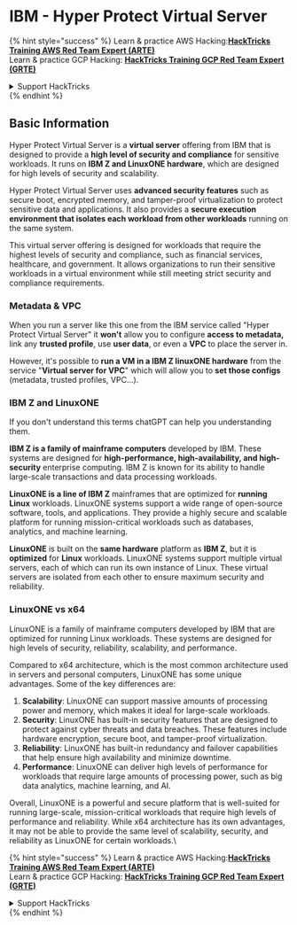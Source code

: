 # IBM - Hyper Protect Virtual Server

{% hint style="success" %}
Learn & practice AWS Hacking:<img src="../../.gitbook/assets/image (1) (1) (1) (1).png" alt="" data-size="line">[**HackTricks Training AWS Red Team Expert (ARTE)**](https://training.hacktricks.xyz/courses/arte)<img src="../../.gitbook/assets/image (1) (1) (1) (1).png" alt="" data-size="line">\
Learn & practice GCP Hacking: <img src="../../.gitbook/assets/image (2) (1).png" alt="" data-size="line">[**HackTricks Training GCP Red Team Expert (GRTE)**<img src="../../.gitbook/assets/image (2) (1).png" alt="" data-size="line">](https://training.hacktricks.xyz/courses/grte)

<details>

<summary>Support HackTricks</summary>

* Check the [**subscription plans**](https://github.com/sponsors/carlospolop)!
* **Join the** 💬 [**Discord group**](https://discord.gg/hRep4RUj7f) or the [**telegram group**](https://t.me/peass) or **follow** us on **Twitter** 🐦 [**@hacktricks\_live**](https://twitter.com/hacktricks_live)**.**
* **Share hacking tricks by submitting PRs to the** [**HackTricks**](https://github.com/carlospolop/hacktricks) and [**HackTricks Cloud**](https://github.com/carlospolop/hacktricks-cloud) github repos.

</details>
{% endhint %}

## Basic Information

Hyper Protect Virtual Server is a **virtual server** offering from IBM that is designed to provide a **high level of security and compliance** for sensitive workloads. It runs on **IBM Z and LinuxONE hardware**, which are designed for high levels of security and scalability.

Hyper Protect Virtual Server uses **advanced security features** such as secure boot, encrypted memory, and tamper-proof virtualization to protect sensitive data and applications. It also provides a **secure execution environment that isolates each workload from other workloads** running on the same system.

This virtual server offering is designed for workloads that require the highest levels of security and compliance, such as financial services, healthcare, and government. It allows organizations to run their sensitive workloads in a virtual environment while still meeting strict security and compliance requirements.

### Metadata & VPC

When you run a server like this one from the IBM service called "Hyper Protect Virtual Server" it **won't** allow you to configure **access to metadata,** link any **trusted profile**, use **user data**, or even a **VPC** to place the server in.

However, it's possible to **run a VM in a IBM Z linuxONE hardware** from the service "**Virtual server for VPC**" which will allow you to **set those configs** (metadata, trusted profiles, VPC...).

### IBM Z and LinuxONE

If you don't understand this terms chatGPT can help you understanding them.

**IBM Z is a family of mainframe computers** developed by IBM. These systems are designed for **high-performance, high-availability, and high-security** enterprise computing. IBM Z is known for its ability to handle large-scale transactions and data processing workloads.

**LinuxONE is a line of IBM Z** mainframes that are optimized for **running Linux** workloads. LinuxONE systems support a wide range of open-source software, tools, and applications. They provide a highly secure and scalable platform for running mission-critical workloads such as databases, analytics, and machine learning.

**LinuxONE** is built on the **same hardware** platform as **IBM Z**, but it is **optimized** for **Linux** workloads. LinuxONE systems support multiple virtual servers, each of which can run its own instance of Linux. These virtual servers are isolated from each other to ensure maximum security and reliability.

### LinuxONE vs x64

LinuxONE is a family of mainframe computers developed by IBM that are optimized for running Linux workloads. These systems are designed for high levels of security, reliability, scalability, and performance.

Compared to x64 architecture, which is the most common architecture used in servers and personal computers, LinuxONE has some unique advantages. Some of the key differences are:

1. **Scalability**: LinuxONE can support massive amounts of processing power and memory, which makes it ideal for large-scale workloads.
2. **Security**: LinuxONE has built-in security features that are designed to protect against cyber threats and data breaches. These features include hardware encryption, secure boot, and tamper-proof virtualization.
3. **Reliability**: LinuxONE has built-in redundancy and failover capabilities that help ensure high availability and minimize downtime.
4. **Performance**: LinuxONE can deliver high levels of performance for workloads that require large amounts of processing power, such as big data analytics, machine learning, and AI.

Overall, LinuxONE is a powerful and secure platform that is well-suited for running large-scale, mission-critical workloads that require high levels of performance and reliability. While x64 architecture has its own advantages, it may not be able to provide the same level of scalability, security, and reliability as LinuxONE for certain workloads.\\

{% hint style="success" %}
Learn & practice AWS Hacking:<img src="../../.gitbook/assets/image (1) (1) (1) (1).png" alt="" data-size="line">[**HackTricks Training AWS Red Team Expert (ARTE)**](https://training.hacktricks.xyz/courses/arte)<img src="../../.gitbook/assets/image (1) (1) (1) (1).png" alt="" data-size="line">\
Learn & practice GCP Hacking: <img src="../../.gitbook/assets/image (2) (1).png" alt="" data-size="line">[**HackTricks Training GCP Red Team Expert (GRTE)**<img src="../../.gitbook/assets/image (2) (1).png" alt="" data-size="line">](https://training.hacktricks.xyz/courses/grte)

<details>

<summary>Support HackTricks</summary>

* Check the [**subscription plans**](https://github.com/sponsors/carlospolop)!
* **Join the** 💬 [**Discord group**](https://discord.gg/hRep4RUj7f) or the [**telegram group**](https://t.me/peass) or **follow** us on **Twitter** 🐦 [**@hacktricks\_live**](https://twitter.com/hacktricks_live)**.**
* **Share hacking tricks by submitting PRs to the** [**HackTricks**](https://github.com/carlospolop/hacktricks) and [**HackTricks Cloud**](https://github.com/carlospolop/hacktricks-cloud) github repos.

</details>
{% endhint %}
